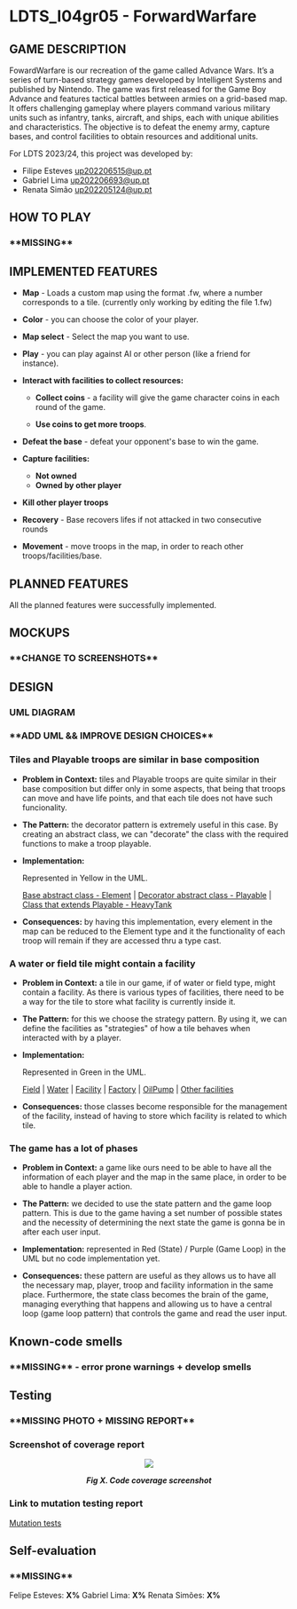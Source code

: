 # LDTS_l04gr05 - ForwardWarfare

## GAME DESCRIPTION

FowardWarfare is our recreation of the game called Advance Wars. It’s a series of turn-based strategy games developed by Intelligent Systems and published by Nintendo. The game was first released for the Game Boy Advance and features tactical battles between armies on a grid-based map. It offers challenging gameplay where players command various military units such as infantry, tanks, aircraft, and ships, each with unique abilities and characteristics. The objective is to defeat the enemy army, capture bases, and control facilities to obtain resources and additional units. 

For LDTS 2023/24, this project was developed by:
- Filipe Esteves up202206515@up.pt
- Gabriel Lima up202206693@up.pt
- Renata Simão up202205124@up.pt

## HOW TO PLAY

### \*\*MISSING\*\*

## IMPLEMENTED FEATURES

- **Map** - Loads a custom map using the format .fw, where a number corresponds to a tile.
  (currently only working by editing the file 1.fw)
  
- **Color** - you can choose the color of your player.

- **Map select** - Select the map you want to use.

- **Play**  - you can play against AI or other person (like a friend for instance).

- **Interact with facilities to collect resources:**

  - **Collect coins** - a facility will give the game character coins in each round of the game.

  - **Use coins to get more troops**.

- **Defeat the base** - defeat your opponent's base to win the game.

- **Capture facilities:**
    - **Not owned**
    - **Owned by other player**

- **Kill other player troops**

- **Recovery** - Base recovers lifes if not attacked in two consecutive rounds

- **Movement** - move troops in the map, in order to reach other troops/facilities/base.

## PLANNED FEATURES

All the planned features were successfully implemented.

## MOCKUPS

### \*\*CHANGE TO SCREENSHOTS\*\*

## DESIGN

### UML DIAGRAM

### \*\*ADD UML && IMPROVE DESIGN CHOICES\*\*

### Tiles and Playable troops are similar in base composition

- **Problem in Context:** tiles and Playable troops are quite similar in their base composition but differ only in some aspects, that being that troops can move and have life points, and that each tile does not have such funcionality.
  
- **The Pattern:** the decorator pattern is extremely useful in this case. By creating an abstract class, we can "decorate" the class with the required functions to make a troop playable.

- **Implementation:**

  Represented in Yellow in the UML.

  [Base abstract class - Element](https://github.com/FEUP-LDTS-2023/project-l04gr05/blob/main/ForwardWarfare/src/main/java/com/ldts/ForwardWarfare/Element/Element.java) |
  [Decorator abstract class - Playable](https://github.com/FEUP-LDTS-2023/project-l04gr05/blob/main/ForwardWarfare/src/main/java/com/ldts/ForwardWarfare/Element/Playable/Playable.java) |
  [Class that extends Playable - HeavyTank](https://github.com/FEUP-LDTS-2023/project-l04gr05/blob/main/ForwardWarfare/src/main/java/com/ldts/ForwardWarfare/Element/Playable/Ground/HeavyTank.java)
  
- **Consequences:** by having this implementation, every element in the map can be reduced to the Element type and it the functionality of each troop will remain if they are accessed thru a type cast.

### A water or field tile might contain a facility

- **Problem in Context:** a tile in our game, if of water or field type, might contain a facility. As there is various types of facilities, there need to be a way for the tile to store what facility is currently inside it.

- **The Pattern:** for this we choose the strategy pattern. By using it, we can define the facilities as "strategies" of how a tile behaves when interacted with by a player.

- **Implementation:**
  
  Represented in Green in the UML.

  [Field](https://github.com/FEUP-LDTS-2023/project-l04gr05/blob/main/ForwardWarfare/src/main/java/com/ldts/ForwardWarfare/Element/Tile/Fields.java) |
  [Water](https://github.com/FEUP-LDTS-2023/project-l04gr05/blob/main/ForwardWarfare/src/main/java/com/ldts/ForwardWarfare/Element/Tile/Water.java) |
  [Facility](https://github.com/FEUP-LDTS-2023/project-l04gr05/blob/main/ForwardWarfare/src/main/java/com/ldts/ForwardWarfare/Element/Facility/Facility.java) |
  [Factory](https://github.com/FEUP-LDTS-2023/project-l04gr05/blob/main/ForwardWarfare/src/main/java/com/ldts/ForwardWarfare/Element/Facility/Factory.java) |
  [OilPump](https://github.com/FEUP-LDTS-2023/project-l04gr05/blob/main/ForwardWarfare/src/main/java/com/ldts/ForwardWarfare/Element/Facility/OilPump.java) |
  [Other facilities](https://github.com/FEUP-LDTS-2023/project-l04gr05/tree/main/ForwardWarfare/src/main/java/com/ldts/ForwardWarfare/Element/Facility)

- **Consequences:** those classes become responsible for the management of the facility, instead of having to store which facility is related to which tile.

 ### The game has a lot of phases

- **Problem in Context:** a game like ours need to be able to have all the information of each player and the map in the same place, in order to be able to handle a player action.

- **The Pattern:** we decided to use the state pattern and the game loop pattern. This is due to the game having a set number of possible states and the necessity of determining the next state the game is gonna be in after each user input.

- **Implementation:** represented in Red (State) / Purple (Game Loop) in the UML but no code implementation yet.

- **Consequences:** these pattern are useful as they allows us to have all the necessary map, player, troop and facility information in the same place. Furthermore, the state class becomes the brain of the game, managing everything that happens and allowing us to have a central loop (game loop pattern) that controls the game and read the user input.

## Known-code smells

### \*\*MISSING\*\* - error prone warnings + develop smells

## Testing

### \*\*MISSING PHOTO + MISSING REPORT\*\*

### Screenshot of coverage report
<p align="center" justify="center">
  <img src="images/screenshots/codeCoverage"/>
</p>
<p align="center">
  <b><i>Fig X. Code coverage screenshot</i></b>
</p>

### Link to mutation testing report
[Mutation tests](https://www.google.com)

## Self-evaluation

### \*\*MISSING\*\*

Felipe Esteves: **X%**
Gabriel Lima: **X%**
Renata Simões: **X%**
